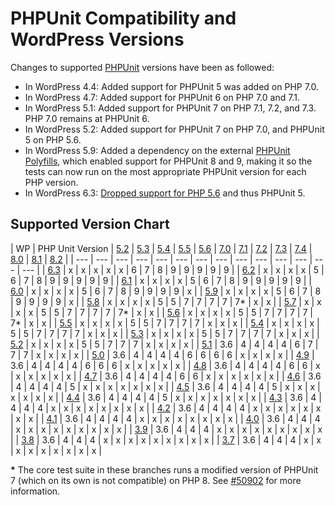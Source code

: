 # PHPUnit Compatibility and WordPress Versions

Changes to supported [PHPUnit](https://phpunit.de/index.html) versions have been as followed:

*   In WordPress 4.4: Added support for PHPUnit 5 was added on PHP 7.0.
*   In WordPress 4.7: Added support for PHPUnit 6 on PHP 7.0 and 7.1.
*   In WordPress 5.1: Added support for PHPUnit 7 on PHP 7.1, 7.2, and 7.3. PHP 7.0 remains at PHPUnit 6.
*   In WordPress 5.2: Added support for PHPUnit 7 on PHP 7.0, and PHPUnit 5 on PHP 5.6.
*   In WordPress 5.9: Added a dependency on the external [PHPUnit Polyfills](https://github.com/Yoast/PHPUnit-Polyfills/), which enabled support for PHPUnit 8 and 9, making it so the tests can now run on the most appropriate PHPUnit version for each PHP version.
*   In WordPress 6.3: [Dropped support for PHP 5.6](https://make.wordpress.org/core/2023/07/05/dropping-support-for-php-5/) and thus PHPUnit 5.

## Supported Version Chart

| WP | PHP Unit Version | [5.2](https://www.php.net/archive/2006.php) | [5.3](https://www.php.net/archive/2009.php#id2009-06-30-1) | [5.4](https://www.php.net/archive/2012.php#id2012-03-01-1) | [5.5](https://www.php.net/archive/2013.php#id2013-06-20-1) | [5.6](https://www.php.net/archive/2014.php#id2014-08-28-1) | [7.0](https://www.php.net/archive/2015.php#id2015-12-03-1) | [7.1](https://www.php.net/archive/2016.php#id2016-12-01-3) | [7.2](https://www.php.net/archive/2017.php#id2017-11-30-1) | [7.3](https://www.php.net/archive/2018.php#id2018-12-06-1) | [7.4](https://www.php.net/archive/2019.php#2019-11-28-1) | [8.0](https://www.php.net/archive/2020.php#2020-11-26-3) | [8.1](https://www.php.net/archive/2021.php#2021-11-25-1) | [8.2](https://www.php.net/archive/2022.php#2022-12-08-1) |
| --- | --- | --- | --- | --- | --- | --- | --- | --- | --- | --- | --- | --- | --- |
| [6.3](https://wordpress.org/news/2023/08/lionel/) | x | x | x | x | x | 6 | 7 | 8 | 9 | 9 | 9 | 9 | 9 |
| [6.2](https://wordpress.org/news/2023/03/dolphy/) | x | x | x | x | 5 | 6 | 7 | 8 | 9 | 9 | 9 | 9 | 9 |
| [6.1](https://wordpress.org/news/2022/11/misha/) | x | x | x | x | 5 | 6 | 7 | 8 | 9 | 9 | 9 | 9 | 9 |
| [6.0](https://wordpress.org/news/2022/05/arturo/) | x | x | x | x | 5 | 6 | 7 | 8 | 9 | 9 | 9 | 9 | x |
| [5.9](https://wordpress.org/news/2022/01/josephine/) | x | x | x | x | 5 | 6 | 7 | 8 | 9 | 9 | 9 | 9 | x |
| [5.8](https://wordpress.org/news/2021/07/tatum/) | x | x | x | x | 5 | 5 | 7 | 7 | 7 | 7 | 7\* | x | x |
| [5.7](https://wordpress.org/news/2021/03/esperanza/) | x | x | x | x | 5 | 5 | 7 | 7 | 7 | 7 | 7\* | x | x |
| [5.6](https://wordpress.org/news/2020/12/simone/) | x | x | x | x | 5 | 5 | 7 | 7 | 7 | 7 | 7\* | x | x |
| [5.5](https://wordpress.org/news/2020/08/wordpress-5-5-eckstine/) | x | x | x | x | 5 | 5 | 7 | 7 | 7 | 7 | x | x | x |
| [5.4](https://wordpress.org/news/2020/03/adderley/) | x | x | x | x | 5 | 5 | 7 | 7 | 7 | 7 | x | x | x |
| [5.3](https://wordpress.org/news/2019/11/kirk/) | x | x | x | x | 5 | 5 | 7 | 7 | 7 | 7 | x | x | x |
| [5.2](https://wordpress.org/news/2019/05/jaco/) | x | x | x | x | 5 | 5 | 7 | 7 | 7 | x | x | x | x |
| [5.1](https://wordpress.org/news/2019/02/betty/) | 3.6 | 4 | 4 | 4 | 4 | 6 | 7 | 7 | 7 | x | x | x | x |
| [5.0](https://wordpress.org/news/2018/12/bebo/) | 3.6 | 4 | 4 | 4 | 4 | 6 | 6 | 6 | 6 | x | x | x | x |
| [4.9](https://wordpress.org/news/2017/11/tipton/) | 3.6 | 4 | 4 | 4 | 4 | 6 | 6 | 6 | x | x | x | x | x |
| [4.8](https://wordpress.org/news/2017/06/evans/) | 3.6 | 4 | 4 | 4 | 4 | 6 | 6 | x | x | x | x | x | x |
| [4.7](https://wordpress.org/news/2016/12/vaughan/) | 3.6 | 4 | 4 | 4 | 4 | 6 | 6 | x | x | x | x | x | x |
| [4.6](https://wordpress.org/news/2016/08/pepper/) | 3.6 | 4 | 4 | 4 | 4 | 5 | x | x | x | x | x | x | x |
| [4.5](https://wordpress.org/news/2016/04/coleman/) | 3.6 | 4 | 4 | 4 | 4 | 5 | x | x | x | x | x | x | x |
| [4.4](https://wordpress.org/news/2015/12/clifford/) | 3.6 | 4 | 4 | 4 | 4 | 5 | x | x | x | x | x | x | x |
| [4.3](https://wordpress.org/news/2015/08/billie/) | 3.6 | 4 | 4 | 4 | 4 | x | x | x | x | x | x | x | x |
| [4.2](https://wordpress.org/news/2015/04/powell/) | 3.6 | 4 | 4 | 4 | 4 | x | x | x | x | x | x | x | x |
| [4.1](https://wordpress.org/news/2014/12/dinah/) | 3.6 | 4 | 4 | 4 | 4 | x | x | x | x | x | x | x | x |
| [4.0](https://wordpress.org/news/2014/09/benny/) | 3.6 | 4 | 4 | 4 | x | x | x | x | x | x | x | x | x |
| [3.9](https://wordpress.org/news/2014/04/smith/) | 3.6 | 4 | 4 | 4 | x | x | x | x | x | x | x | x | x |
| [3.8](https://wordpress.org/news/2013/12/parker/) | 3.6 | 4 | 4 | 4 | x | x | x | x | x | x | x | x | x |
| [3.7](https://wordpress.org/news/2013/10/basie/) | 3.6 | 4 | 4 | 4 | x | x | x | x | x | x | x | x | x |

**\*** The core test suite in these branches runs a modified version of PHPUnit 7 (which on its own is not compatible) on PHP 8. See [#50902](https://core.trac.wordpress.org/ticket/50902) for more information.
